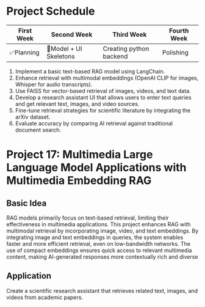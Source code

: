 # Project Schedule


| First Week    | Second Week   | Third Week   | Fourth Week |
| ------------- | ------------- |------------- |-------------|
| ✅Planning    | 🚧Model + UI Skeletons | Creating python backend |  Polishing   |


1. Implement a basic text-based RAG model using LangChain.
2. Enhance retrieval with multimodal embeddings (OpenAI CLIP for images, Whisper for audio
transcripts).
3. Use FAISS for vector-based retrieval of images, videos, and text data.
4. Develop a research assistant UI that allows users to enter text queries and get relevant text,
images, and video sources.
5. Fine-tune retrieval strategies for scientific literature by integrating the arXiv dataset.
6. Evaluate accuracy by comparing AI retrieval against traditional document search.

# Project 17: Multimedia Large Language Model Applications with Multimedia Embedding RAG

## Basic Idea
RAG models primarily focus on text-based retrieval, limiting their effectiveness in multimedia
applications. This project enhances RAG with multimodal retrieval by incorporating image, video, and
text embeddings. By integrating image and text embeddings in queries, the system enables faster and
more efficient retrieval, even on low-bandwidth networks. The use of compact embeddings ensures
quick access to relevant multimedia content, making AI-generated responses more contextually rich
and diverse

## Application
Create a scientific research assistant that retrieves related text, images, and videos from academic
papers.


